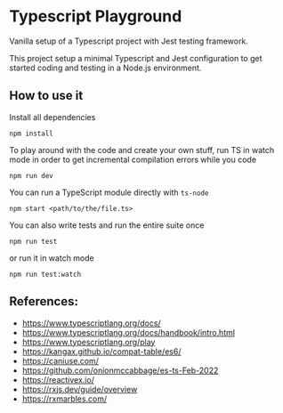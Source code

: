# Typescript Playground

Vanilla setup of a Typescript project with Jest testing framework.

This project setup a minimal Typescript and Jest configuration to get started coding and testing in a Node.js environment.

## How to use it

Install all dependencies

```
npm install
```

To play around with the code and create your own stuff, run TS in watch mode in order to get incremental compilation errors while you code

```
npm run dev
```

You can run a TypeScript module directly with `ts-node`

```
npm start <path/to/the/file.ts>
```

You can also write tests and run the entire suite once

```
npm run test
```

or run it in watch mode

```
npm run test:watch
```

## References:

- https://www.typescriptlang.org/docs/
- https://www.typescriptlang.org/docs/handbook/intro.html
- https://www.typescriptlang.org/play
- https://kangax.github.io/compat-table/es6/
- https://caniuse.com/
- https://github.com/onionmccabbage/es-ts-Feb-2022
- https://reactivex.io/
- https://rxjs.dev/guide/overview
- https://rxmarbles.com/
